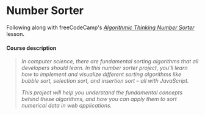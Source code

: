 # Number Sorter
Following along with freeCodeCamp's _[Algorithmic Thinking Number Sorter](https://www.freecodecamp.org/learn/javascript-algorithms-and-data-structures-v8/#learn-basic-algorithmic-thinking-by-building-a-number-sorter)_ lesson.

#### Course description
>_In computer science, there are fundamental sorting algorithms that all developers should learn. In this number sorter project, you'll learn how to implement and visualize different sorting algorithms like bubble sort, selection sort, and insertion sort – all with JavaScript._
>
>_This project will help you understand the fundamental concepts behind these algorithms, and how you can apply them to sort numerical data in web applications._
